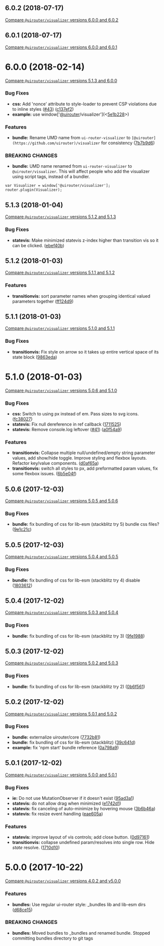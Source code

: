 ## 6.0.2 (2018-07-17)
[Compare `@uirouter/visualizer` versions 6.0.0 and 6.0.2](https://github.com/ui-router/visualizer/compare/6.0.0...6.0.2)



## 6.0.1 (2018-07-17)

[Compare `@uirouter/visualizer` versions 6.0.0 and 6.0.1](https://github.com/ui-router/visualizer/compare/6.0.0...6.0.1)

# 6.0.0 (2018-02-14)

[Compare `@uirouter/visualizer` versions 5.1.3 and 6.0.0](https://github.com/ui-router/visualizer/compare/5.1.3...6.0.0)

### Bug Fixes

- **css:** Add 'nonce' attribute to style-loader to prevent CSP violations due to inline styles ([#43](https://github.com/ui-router/visualizer/issues/43)) ([c137ef2](https://github.com/ui-router/visualizer/commit/c137ef2))
- **example:** use window['[@uirouter](https://github.com/uirouter)/visualizer'](<[5e1b228](https://github.com/ui-router/visualizer/commit/5e1b228)>)

### Features

- **bundle:** Rename UMD name from `ui-router-visualizer` to `[@uirouter](https://github.com/uirouter)/visualizer` for consistency ([7b7b9d6](https://github.com/ui-router/visualizer/commit/7b7b9d6))

### BREAKING CHANGES

- **bundle:** UMD name renamed from `ui-router-visualizer` to `@uirouter/visualizer`.
  This will affect people who add the visualizer using script tags, instead of a bundler.

```
var Visualizer = window['@uirouter/visualizer'];
router.plugin(Visualizer);
```

## 5.1.3 (2018-01-04)

[Compare `@uirouter/visualizer` versions 5.1.2 and 5.1.3](https://github.com/ui-router/visualizer/compare/5.1.2...5.1.3)

### Bug Fixes

- **statevis:** Make minimized statevis z-index higher than transition vis so it can be clicked. ([ebef40b](https://github.com/ui-router/visualizer/commit/ebef40b))

## 5.1.2 (2018-01-03)

[Compare `@uirouter/visualizer` versions 5.1.1 and 5.1.2](https://github.com/ui-router/visualizer/compare/5.1.1...5.1.2)

### Features

- **transitionvis:** sort parameter names when grouping identical valued parameters together ([ff124d9](https://github.com/ui-router/visualizer/commit/ff124d9))

## 5.1.1 (2018-01-03)

[Compare `@uirouter/visualizer` versions 5.1.0 and 5.1.1](https://github.com/ui-router/visualizer/compare/5.1.0...5.1.1)

### Bug Fixes

- **transitionvis:** Fix style on arrow so it takes up entire vertical space of its state block ([9863eda](https://github.com/ui-router/visualizer/commit/9863eda))

# 5.1.0 (2018-01-03)

[Compare `@uirouter/visualizer` versions 5.0.6 and 5.1.0](https://github.com/ui-router/visualizer/compare/5.0.6...5.1.0)

### Bug Fixes

- **css:** Switch to using px instead of em. Pass sizes to svg icons. ([fc38027](https://github.com/ui-router/visualizer/commit/fc38027))
- **statevis:** Fix null dereference in ref callback ([1711525](https://github.com/ui-router/visualizer/commit/1711525))
- **statevis:** Remove console.log leftover ([#41](https://github.com/ui-router/visualizer/issues/41)) ([a0f54a9](https://github.com/ui-router/visualizer/commit/a0f54a9))

### Features

- **transitionvis:** Collapse multiple null/undefined/empty string parameter values, add show/hide toggle. Improve styling and flexbox layouts. Refactor key/value components. ([d0af65a](https://github.com/ui-router/visualizer/commit/d0af65a))
- **transitionvis:** switch all styles to px, add preformatted param values, fix some flexbox issues. ([6b5e04f](https://github.com/ui-router/visualizer/commit/6b5e04f))

## 5.0.6 (2017-12-03)

[Compare `@uirouter/visualizer` versions 5.0.5 and 5.0.6](https://github.com/ui-router/visualizer/compare/5.0.5...5.0.6)

### Bug Fixes

- **bundle:** fix bundling of css for lib-esm (stackblitz try 5) bundle css files? ([9e1c21c](https://github.com/ui-router/visualizer/commit/9e1c21c))

## 5.0.5 (2017-12-03)

[Compare `@uirouter/visualizer` versions 5.0.4 and 5.0.5](https://github.com/ui-router/visualizer/compare/5.0.4...5.0.5)

### Bug Fixes

- **bundle:** fix bundling of css for lib-esm (stackblitz try 4) disable ([1803612](https://github.com/ui-router/visualizer/commit/1803612))

## 5.0.4 (2017-12-02)

[Compare `@uirouter/visualizer` versions 5.0.3 and 5.0.4](https://github.com/ui-router/visualizer/compare/5.0.3...5.0.4)

### Bug Fixes

- **bundle:** fix bundling of css for lib-esm (stackblitz try 3) ([9fe1988](https://github.com/ui-router/visualizer/commit/9fe1988))

## 5.0.3 (2017-12-02)

[Compare `@uirouter/visualizer` versions 5.0.2 and 5.0.3](https://github.com/ui-router/visualizer/compare/5.0.2...5.0.3)

### Bug Fixes

- **bundle:** fix bundling of css for lib-esm (stackblitz try 2) ([0b6f561](https://github.com/ui-router/visualizer/commit/0b6f561))

## 5.0.2 (2017-12-02)

[Compare `@uirouter/visualizer` versions 5.0.1 and 5.0.2](https://github.com/ui-router/visualizer/compare/5.0.1...5.0.2)

### Bug Fixes

- **bundle:** externalize uirouter/core ([7732b81](https://github.com/ui-router/visualizer/commit/7732b81))
- **bundle:** fix bundling of css for lib-esm (stackblitz) ([39c641d](https://github.com/ui-router/visualizer/commit/39c641d))
- **example:** fix 'npm start' bundle reference ([0a798a9](https://github.com/ui-router/visualizer/commit/0a798a9))

## 5.0.1 (2017-12-02)

[Compare `@uirouter/visualizer` versions 5.0.0 and 5.0.1](https://github.com/ui-router/visualizer/compare/5.0.0...5.0.1)

### Bug Fixes

- **ie:** Do not use MutationObserver if it doesn't exist ([95ad3a1](https://github.com/ui-router/visualizer/commit/95ad3a1))
- **statevis:** do not allow drag when minimized ([e1742d1](https://github.com/ui-router/visualizer/commit/e1742d1))
- **statevis:** fix canceling of auto-minimize by hovering mouse ([3b6b46a](https://github.com/ui-router/visualizer/commit/3b6b46a))
- **statevis:** fix resize event handling ([eae605a](https://github.com/ui-router/visualizer/commit/eae605a))

### Features

- **statevis:** improve layout of vis controls; add close button. ([0d97161](https://github.com/ui-router/visualizer/commit/0d97161))
- **transitionvis:** collapse undefined param/resolves into single row. Hide $state$ resolve. ([1710d10](https://github.com/ui-router/visualizer/commit/1710d10))

# 5.0.0 (2017-10-22)

[Compare `@uirouter/visualizer` versions 4.0.2 and v5.0.0](https://github.com/ui-router/visualizer/compare/4.0.2...v5.0.0)

### Features

- **bundles:** Use regular ui-router style: \_bundles lib and lib-esm dirs ([d68ce15](https://github.com/ui-router/visualizer/commit/d68ce15))

### BREAKING CHANGES

- **bundles:** Moved bundles to \_bundles and renamed bundle. Stopped committing bundles directory to git tags
